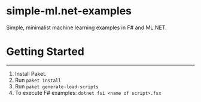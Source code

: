 # simple-ml.net-examples
Simple, minimalist machine learning examples in F# and ML.NET.

# Getting Started
___
1. Install Paket.
2. Run `paket install`
3. Run `paket generate-load-scripts`
4. To execute F# examples: `dotnet fsi <name of script>.fsx`

